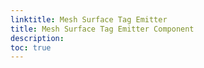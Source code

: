 ```yaml
---
linktitle: Mesh Surface Tag Emitter
title: Mesh Surface Tag Emitter Component
description:
toc: true
---
```


